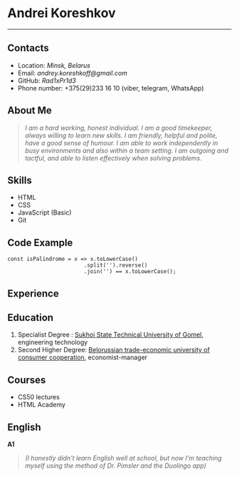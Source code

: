 # Andrei Koreshkov
********* 

## Contacts

* Location: _Minsk, Belarus_
* Email: _andrey.koreshkoff@gmail.com_
* GitHub: _Rad1xPr1d3_
* Phone number: +375(29)233 16 10 (viber, telegram, WhatsApp)

## About Me

> _I am a hard working, honest individual. I am a good timekeeper, always willing to learn new skills. I am friendly, helpful and polite, have a good sense of humour. I am able to work independently in busy environments and also within a team setting. I am outgoing and tactful, and able to listen effectively when solving problems._

## Skills
 
* HTML
* CSS
* JavaScript (Basic)
* Git

## Code Example

```
const isPalindrome = x => x.toLowerCase()
                        .split('').reverse()
                        .join('') == x.toLowerCase();
```

## Experience


## Education
1. Specialist Degree : [Sukhoi State Technical University of Gomel](https://www.gstu.by/), engineering technology
2. Second Higher Degree: [Belorussian trade-economic university of consumer cooperation](http://www.i-bteu.by/), economist-manager

## Courses
* CS50 lectures
* HTML Academy

## English
 
__A1__ 
> _(I honestly didn't learn English well at school, but now I'm teaching myself using the method of Dr. Pimsler and the Duolingo app)_